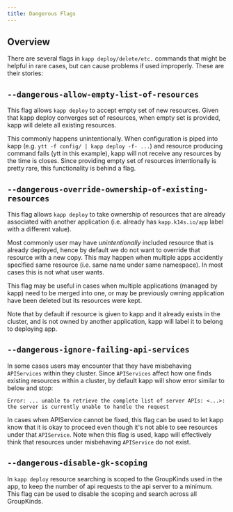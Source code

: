 ```yaml
---
title: Dangerous Flags
---
```


## Overview

There are several flags in `kapp deploy/delete/etc.` commands that might be helpful in rare cases, but can cause problems if used improperly. These are their stories: 

## `--dangerous-allow-empty-list-of-resources`

This flag allows `kapp deploy` to accept empty set of new resources. Given that kapp deploy converges set of resources, when empty set is provided, kapp will delete all existing resources.

This commonly happens unintentionally. When configuration is piped into kapp (e.g. `ytt -f config/ | kapp deploy -f- ...`) and resource producing command fails (ytt in this example), kapp will not receive any resources by the time is closes. Since providing empty set of resources intentionally is pretty rare, this functionality is behind a flag.

## `--dangerous-override-ownership-of-existing-resources`

This flag allows `kapp deploy` to take ownership of resources that are already associated with another application (i.e. already has `kapp.k14s.io/app` label with a different value).

Most commonly user may have _unintentionally_ included resource that is already deployed, hence by default we do not want to override that resource with a new copy. This may happen when multiple apps accidently specified same resource (i.e. same name under same namespace). In most cases this is not what user wants.

This flag may be useful in cases when multiple applications (managed by kapp) need to be merged into one, or may be previously owning application have been deleted but its resources were kept.

Note that by default if resource is given to kapp and it already exists in the cluster, and is not owned by another application, kapp will label it to belong to deploying app.

## `--dangerous-ignore-failing-api-services`

In some cases users may encounter that they have misbehaving `APIServices` within they cluster. Since `APIServices` affect how one finds existing resources within a cluster, by default kapp will show error similar to below and stop:

```
Error: ... unable to retrieve the complete list of server APIs: <...>: the server is currently unable to handle the request
```

In cases when APIService cannot be fixed, this flag can be used to let kapp know that it is okay to proceed even though it's not able to see resources under that `APIService`. Note when this flag is used, kapp will effectively think that resources under misbehaving `APIService` do not exist.

## `--dangerous-disable-gk-scoping`

In `kapp deploy` resource searching is scoped to the GroupKinds used in the app, to keep the number of api requests to the api server to a minimum. This flag can be used to disable the scoping and search across all GroupKinds.
